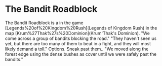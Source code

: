 # The Bandit Roadblock

The Bandit Roadblock is a in the game [Legends%20of%20Kingdom%20Rush](Legends of Kingdom Rush) in the map [Krum%27Thak%27s%20Dominion](Krum'Thak's Dominion).
"We come across a group of bandits blocking the road."
"They haven't seen us yet, but there are too many of them to beat in a fight, and they will most likely demand a toll."
Options.
Sneak past them..
"We moved along the forest edge using the dense bushes as cover until we were safely past the bandits."